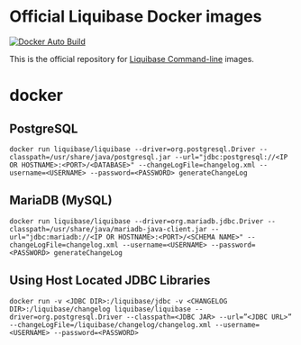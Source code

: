 # Official Liquibase Docker images

[![Docker Auto Build](http://staging.liquibase.org/documentation/assets/LiquibaseDockerTextIcon.png)][docker]

[docker]: https://hub.docker.com/r/liquibase/liquibase

This is the official repository for [Liquibase Command-line](https://download.liquibase.org/) images.

# docker

## PostgreSQL

`docker run liquibase/liquibase --driver=org.postgresql.Driver --classpath=/usr/share/java/postgresql.jar --url="jdbc:postgresql://<IP OR HOSTNAME>:<PORT>/<DATABASE>" --changeLogFile=changelog.xml --username=<USERNAME> --password=<PASSWORD> generateChangeLog`

## MariaDB (MySQL)

`docker run liquibase/liquibase --driver=org.mariadb.jdbc.Driver --classpath=/usr/share/java/mariadb-java-client.jar --url="jdbc:mariadb://<IP OR HOSTNAME>:<PORT>/<SCHEMA NAME>" --changeLogFile=changelog.xml --username=<USERNAME> --password=<PASSWORD> generateChangeLog`

## Using Host Located JDBC Libraries
`docker run -v <JDBC DIR>:/liquibase/jdbc -v <CHANGELOG DIR>:/liquibase/changelog liquibase/liquibase --driver=org.postgresql.Driver --classpath=<JDBC JAR> --url=”<JDBC URL>” --changeLogFile=/liquibase/changelog/changelog.xml --username=<USERNAME> --password=<PASSWORD>`
